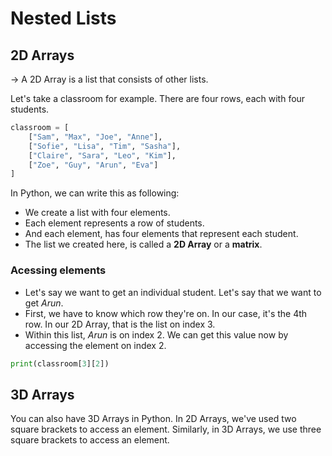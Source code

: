 # Nested Lists

## 2D Arrays
&rarr; A 2D Array is a list that consists of other lists.

Let's take a classroom for example. There are four rows, each with four students.
```python
classroom = [
    ["Sam", "Max", "Joe", "Anne"],
    ["Sofie", "Lisa", "Tim", "Sasha"],
    ["Claire", "Sara", "Leo", "Kim"],
    ["Zoe", "Guy", "Arun", "Eva"]
]
```
In Python, we can write this as following:
* We create a list with four elements.
* Each element represents a row of students.
* And each element, has four elements that represent each student.
* The list we created here, is called a **2D Array** or a **matrix**.
### Acessing elements
* Let's say we want to get an individual student. Let's say that we want to get _Arun_.
* First, we have to know which row they're on. In our case, it's the 4th row. In our 2D Array, that is the list on index 3.
* Within this list, _Arun_ is on index 2. We can get this value now by accessing the element on index 2.

```python
print(classroom[3][2])
```

## 3D Arrays
You can also have 3D Arrays in Python. In 2D Arrays, we've used two square brackets to access an element. Similarly, in 3D Arrays, we use three square brackets to access an element.